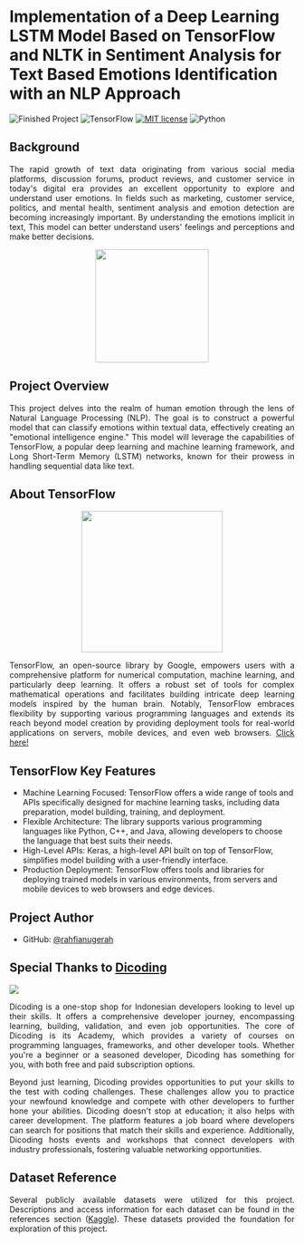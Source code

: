 # Implementation of a Deep Learning LSTM Model Based on TensorFlow and NLTK in Sentiment Analysis for Text Based Emotions Identification with an NLP Approach

![Finished Project]( https://img.shields.io/badge/Finished_Project-Yes-green)
![TensorFlow]( https://img.shields.io/badge/TensorFlow-v2.15.0-ff8500)
[![MIT license](https://img.shields.io/badge/License-MIT-blue.svg)](https://github.com/rahfianugerah/nlp-emotions-sentiment-analysis/blob/main/LICENSE)
![Python](https://img.shields.io/badge/Made_with-Python-blue.svg)

## Background
<p align="justify">
  The rapid growth of text data originating from various social media platforms, discussion forums, product reviews, and customer service in today's digital era provides an 
  excellent opportunity to explore and understand user emotions. In fields such as marketing, customer service, politics, and mental health, sentiment analysis and emotion 
  detection are becoming increasingly important. By understanding the emotions implicit in text, This model can better understand users' feelings and perceptions and make better decisions.
</p>

<div align="center">
  <img src="https://github.com/rahfianugerah/nlp-emotions/assets/156213717/d0ab3cf4-83f9-4bed-8bd7-a682cc1385b0" height=200/>
</div>

## Project Overview
<p align="justify">
  This project delves into the realm of human emotion through the lens of Natural Language Processing (NLP). 
  The goal is to construct a powerful model that can classify emotions within textual data, effectively creating an "emotional intelligence engine." 
  This model will leverage the capabilities of TensorFlow, a popular deep learning and machine learning framework, and Long Short-Term Memory (LSTM) networks, 
  known for their prowess in handling sequential data like text.
</p>

## About TensorFlow

<div align="center">
  <img src="https://github.com/rxzv/rpsic/assets/156213717/694cbca1-60dd-47ff-9a87-74efcc559bbb" height=250 />
</div>

<p align="justify">
  TensorFlow, an open-source library by Google, empowers users with a comprehensive platform for numerical computation, machine learning, and particularly deep learning. 
  It offers a robust set of tools for complex mathematical operations and facilitates building intricate deep learning models inspired by the human brain. 
  Notably, TensorFlow embraces flexibility by supporting various programming languages and extends its reach beyond model creation 
  by providing deployment tools for real-world applications on servers, mobile devices, and even web browsers. <a href="https://github.com/tensorflow/tensorflow">Click here!</a>
</p>

## TensorFlow Key Features
- Machine Learning Focused: TensorFlow offers a wide range of tools and APIs specifically designed for machine learning tasks, including data preparation, model building, training, and deployment.
- Flexible Architecture: The library supports various programming languages like Python, C++, and Java, allowing developers to choose the language that best suits their needs.
- High-Level APIs: Keras, a high-level API built on top of TensorFlow, simplifies model building with a user-friendly interface.
- Production Deployment: TensorFlow offers tools and libraries for deploying trained models in various environments, from servers and mobile devices to web browsers and edge devices.

## Project Author
- GitHub: [@rahfianugerah](https://www.github.com/rahfianugerah)

## Special Thanks to <a href="https://www.dicoding.com/">Dicoding</a>
<img src="https://help.dicoding.com/wp-content/uploads/2021/01/dicoding-edit.jpg"/>

<p align="justify">
  Dicoding is a one-stop shop for Indonesian developers looking to level up their skills. 
  It offers a comprehensive developer journey, encompassing learning, building, validation, and even job opportunities.
  The core of Dicoding is its Academy, which provides a variety of courses on programming languages, frameworks, and other developer tools. 
  Whether you're a beginner or a seasoned developer, Dicoding has something for you, with both free and paid subscription options.<br>
</p>

<p align="justify">
  Beyond just learning, Dicoding provides opportunities to put your skills to the test with coding challenges. 
  These challenges allow you to practice your newfound knowledge and compete with other developers to further hone your abilities.
  Dicoding doesn't stop at education; it also helps with career development. The platform features a job board where developers can search for positions that match their skills and experience. 
  Additionally, Dicoding hosts events and workshops that connect developers with industry professionals, fostering valuable networking opportunities.
</p>

## Dataset Reference

<p align="justify">
  Several publicly available datasets were utilized for this project. 
  Descriptions and access information for each dataset can be found in the references section
  (<a href="https://www.kaggle.com/datasets/abdallahwagih/emotion-dataset">Kaggle</a>). These datasets provided the foundation for exploration of this project.
</p>
